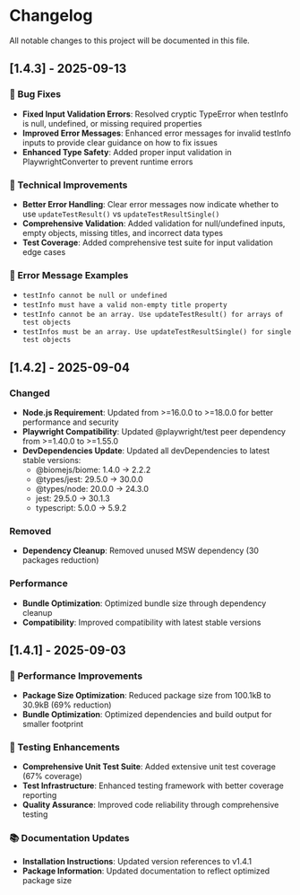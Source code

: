 # Changelog

All notable changes to this project will be documented in this file.

## [1.4.3] - 2025-09-13

### 🐛 Bug Fixes
- **Fixed Input Validation Errors**: Resolved cryptic TypeError when testInfo is null, undefined, or missing required properties
- **Improved Error Messages**: Enhanced error messages for invalid testInfo inputs to provide clear guidance on how to fix issues
- **Enhanced Type Safety**: Added proper input validation in PlaywrightConverter to prevent runtime errors

### 🔧 Technical Improvements
- **Better Error Handling**: Clear error messages now indicate whether to use `updateTestResult()` vs `updateTestResultSingle()`
- **Comprehensive Validation**: Added validation for null/undefined inputs, empty objects, missing titles, and incorrect data types
- **Test Coverage**: Added comprehensive test suite for input validation edge cases

### 📝 Error Message Examples
- `testInfo cannot be null or undefined`
- `testInfo must have a valid non-empty title property`
- `testInfo cannot be an array. Use updateTestResult() for arrays of test objects`
- `testInfos must be an array. Use updateTestResultSingle() for single test objects`

## [1.4.2] - 2025-09-04

### Changed
- **Node.js Requirement**: Updated from >=16.0.0 to >=18.0.0 for better performance and security
- **Playwright Compatibility**: Updated @playwright/test peer dependency from >=1.40.0 to >=1.55.0
- **DevDependencies Update**: Updated all devDependencies to latest stable versions:
  - @biomejs/biome: 1.4.0 → 2.2.2
  - @types/jest: 29.5.0 → 30.0.0
  - @types/node: 20.0.0 → 24.3.0
  - jest: 29.5.0 → 30.1.3
  - typescript: 5.0.0 → 5.9.2

### Removed
- **Dependency Cleanup**: Removed unused MSW dependency (30 packages reduction)

### Performance
- **Bundle Optimization**: Optimized bundle size through dependency cleanup
- **Compatibility**: Improved compatibility with latest stable versions

## [1.4.1] - 2025-09-03

### 🚀 Performance Improvements
- **Package Size Optimization**: Reduced package size from 100.1kB to 30.9kB (69% reduction)
- **Bundle Optimization**: Optimized dependencies and build output for smaller footprint

### 🧪 Testing Enhancements
- **Comprehensive Unit Test Suite**: Added extensive unit test coverage (67% coverage)
- **Test Infrastructure**: Enhanced testing framework with better coverage reporting
- **Quality Assurance**: Improved code reliability through comprehensive testing

### 📚 Documentation Updates
- **Installation Instructions**: Updated version references to v1.4.1
- **Package Information**: Updated documentation to reflect optimized package size
